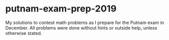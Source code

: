 # putnam-exam-prep-2019
My solutions to contest math problems as I prepare for the Putnam exam in December. All problems were done without hints or outside help, unless otherwise stated.
